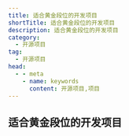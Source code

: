 ```yaml
---
title: 适合黄金段位的开发项目
shortTitle: 适合黄金段位的开发项目
description: 适合黄金段位的开发项目
category:
  - 开源项目
tag:
  - 开源项目
head:
  - - meta
    - name: keywords
      content: 开源项目,项目
---
```


## 适合黄金段位的开发项目